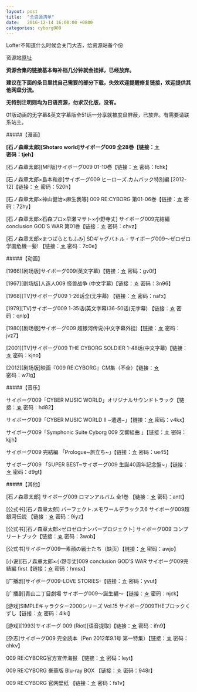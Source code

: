 ```yaml
---
layout: post
title:  "全资源清单"
date:   2016-12-14 16:00:00 +0800
categories: cyborg009
---
```

Lofter不知道什么时候会关门大吉，给资源站备个份

资源站[原址][lofter]


**资源合集的链接基本每补档几分钟就会挂掉，已经放弃。**

**建议在下面的条目里找自己需要的部分下载，失效欢迎提醒修复链接，欢迎提供其他网盘分流。**

**无特别注明则均为日语资源，勿求汉化版，没有。**

01版动画的无字幕&英文字幕版全51话一分享就被度盘屏蔽，已放弃。有需要请联系站主。


#####【漫画】

**[石ノ森章太郎][Shotaro world]サイボーグ009 全28巻【链接：[☆][1-1] 密码：tjeh】**

[石ノ森章太郎][MF版]サイボーグ009 01-10巻【链接：[☆][1-2] 密码：fchk】

[石ノ森章太郎×島本和彦]サイボーグ009 ヒーローズ.カムバック特別編 [2012-12]【链接：[☆][1-3] 密码：520h】

[石ノ森章太郎×神山健治×麻生我等] 009 RE:CYBORG 第01-06巻【链接：[☆][1-4] 密码：72hy】

[石ノ森章太郎×石森プロ×早瀬マサト×小野寺丈] サイボーグ009完結編 conclusion GOD’S WAR 第01巻【链接：[☆][1-5] 密码：chvz】

[石ノ森章太郎×まつばらともふみ] SDギャグバトル・サイボーグ009〜ゼロゼロ学園危機一髪! 【链接：[☆][1-6] 密码：7c0e】


#####【动画】

[1966][剧场版]サイボーグ009(英文字幕)【链接：[☆][2-1] 密码：gv0f】

[1967][剧场版]人造人009 怪兽战争 (中文字幕)【链接：[☆][2-2] 密码：3n96】

[1968][TV]サイボーグ009 1-26话全(无字幕) 【链接：[☆][2-3] 密码：nafx】

[1979][TV]サイボーグ009 1-35话(英文字幕)36-50话(无字幕) 【链接：[☆][2-4] 密码：qnlp】

[1980][剧场版]サイボーグ009 超银河传说(中文字幕外挂)【链接：[☆][2-5] 密码：jvz7】

[2001][TV]サイボーグ009 THE CYBORG SOLDIER 1-48话(中文字幕)【链接：[☆][2-6] 密码：kjno】

[2012][剧场版]映画『009 RE:CYBORG』CM集（不全）【链接：[☆][2-7] 密码：w7lg】


#####【音乐】

サイボーグ009「CYBER MUSIC WORLD」オリジナルサウンドトラック【链接：[☆][3-1] 密码：hd82】

サイボーグ009「CYBER MUSIC WORLD II ~遭遇~」【链接：[☆][3-2] 密码：v4kx】

サイボーグ009「Symphonic Suite Cyborg 009 交響組曲 」【链接：[☆][3-3] 密码：kjjh】

サイボーグ009 完結編 「Prologue~旅立ち~」【链接：[☆][3-4] 密码：ue45】

サイボーグ009 「SUPER BEST~サイボーグ009 生誕40周年記念盤~」【链接：[☆][3-5] 密码：d9gt】


#####【其他】

[石ノ森章太郎] サイボーグ009 ロマンアルバム 全1巻 【链接：[☆][4-1] 密码：antt】

[公式书][石ノ森章太郎] パーフェクト.メモワールデラックス6 サイボーグ009超銀河伝説 【链接：[☆][4-2] 密码：9iyz】

[公式书][石ノ森章太郎×ゼロゼロナンバープロジェクト] サイボーグ009 コンプリートブック【链接：[☆][4-3] 密码：3wob】

[公式书]サイボーグ009—素顔の戦士たち（缺页）【链接：[☆][4-4] 密码：awjo】

[小说][石ノ森章太郎×小野寺丈]009 conclusion GOD’S WAR サイボーグ009完結編 first【链接：[☆][4-5] 密码：hmsx】

[广播剧]サイボーグ009-LOVE STORIES-【链接：[☆][4-6] 密码：yvut】

[广播剧]青山二丁目劇場 サイボーグ009～誕生編～【链接：[☆][4-7] 密码：njck】

[游戏]SIMPLEキャラクター2000シリーズ Vol.15 サイボーグ009THEブロックくずし【链接：[☆][4-8] 密码：4lki】

[游戏][1993]サイボーグ 009 (Riot)[语音提取]【链接：[☆][4-9] 密码：ifn9】

[杂志]サイボーグ009 完全読本（Pen 2012年9.1号 第一特集）【链接：[☆][4-10] 密码：chkv】

009 RE:CYBORG官方宣传海报 【链接：[☆][4-11] 密码：leyt】

009 RE:CYBORG 豪華版 Blu-ray BOX 【链接：[☆][4-12] 密码：948r】

009 RE:CYBORG 官网壁纸 【链接：[☆][4-13] 密码：fs1v】



[lofter]: http://cybrog009.lofter.com/
[1-1]:http://pan.baidu.com/s/1bnElBkF
[1-2]:http://pan.baidu.com/s/1pJHkWmZ
[1-3]:http://pan.baidu.com/s/1jGxIpCE
[1-4]:http://pan.baidu.com/s/1c0Df4A0
[1-5]:http://pan.baidu.com/s/1eQqyR0e
[1-6]:http://pan.baidu.com/s/1mgKqKxq

[2-1]:http://pan.baidu.com/s/1jG8A1yY
[2-2]:http://pan.baidu.com/s/1eQ3Z0CM
[2-3]:http://pan.baidu.com/s/1qWmGKR6
[2-4]:http://pan.baidu.com/s/1sjKDLfB
[2-5]:http://pan.baidu.com/s/1bncrQRP
[2-6]:http://pan.baidu.com/s/1o6wUiNo
[2-7]:http://pan.baidu.com/s/1hqglyUo

[3-1]:http://pan.baidu.com/s/1eQmvGwM
[3-2]:http://pan.baidu.com/s/1qWx6aSG
[3-3]:http://pan.baidu.com/s/1qW7F0FM
[3-4]:http://pan.baidu.com/s/1c0xU53q
[3-5]:http://pan.baidu.com/s/1nt7LAdj

[4-1]:http://pan.baidu.com/s/1kTKaVmn
[4-2]:http://pan.baidu.com/s/1hqCF40k
[4-3]:http://pan.baidu.com/s/1i3tG7pN
[4-4]:http://pan.baidu.com/s/1i37osTn
[4-5]:http://pan.baidu.com/s/1o6FRbVO
[4-6]:http://pan.baidu.com/s/1mgwsxja
[4-7]:http://pan.baidu.com/s/1c0fp8ru
[4-8]:http://pan.baidu.com/s/1dDdBGHz
[4-9]:http://pan.baidu.com/s/1sjocAKX

[4-10]:http://pan.baidu.com/s/1tUPZo
[4-11]:http://pan.baidu.com/s/1pJNWA63
[4-12]:http://pan.baidu.com/s/1jG5jNpW
[4-13]:http://pan.baidu.com/s/1i389Iux
